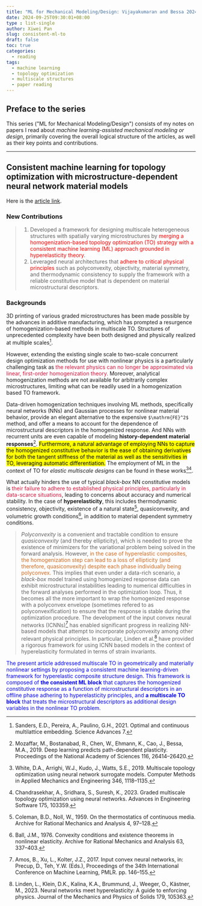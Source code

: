 ```yaml
---
title: "ML for Mechanical Modeling/Design: Vijayakumaran and Bessa 2024"
date: 2024-09-25T09:30:01+08:00
type : list-single
author: Xiwei Pan
slug: consistent-ml-to
draft: false
toc: true
categories:
  - reading
tags:
  - machine learning
  - topology optimization
  - multiscale structures
  - paper reading
---
```

## Preface to the series
This series ("ML for Mechanical Modeling/Design") consists of my notes on papers I read about *machine learning-assisted mechanical modeling or design*, primarily covering the overall logical structure of the articles, as well as their key points and contributions.

---

## Consistent machine learning for topology optimization with microstructure-dependent neural network material models

Here is the [<i class="fa fa-external-link" aria-hidden="true"></i> article link](https://arxiv.org/abs/2408.13843).

### New Contributions
> 1. Developed a framework for designing multiscale heterogeneous structures with spatially varying microstructures by <font color=Red>merging a homogenization-based topology optimization (TO) strategy with a consistent machine learning (ML) approach grounded in hyperelasticity theory</font>.
> 2. Leveraged neural architectures that <font color=Red>adhere to critical physical principles</font> such as polyconvexity, objectivity, material symmetry, and thermodynamic consistency to supply the framework with a reliable constitutive model that is dependent on material microstructural descriptors.

### Backgrounds
3D printing of various graded microstructures has been made possible by the advances in additive manufacturing, which has prompted a resurgence of homogenization-based methods in multiscale TO. Structures of unprecedented complexity have been both designed and physically realized at multiple scales[^1].

However, extending the existing single scale to two-scale concurrent design optimization methods for use with nonlinear physics is a particularly challenging task as <font color=Crimson>the relevant physics can no longer be approximated via linear, first-order homogenization theory.</font> Moreover, analytical homogenization methods are not available for arbitrarily complex microstructures, limiting what can be readily used in a homogenization based TO framework.

Data-driven homogenization techniques involving ML methods, specifically neural networks (NNs) and Gaussian processes for nonlinear material behavior, provide an elegant alternative to the expensive `$\mathrm{FE}^2$` method, and offer a means to account for the dependence of microstructural descriptors in the homogenized response. And NNs with recurrent units are even capable of modeling **history-dependent material responses**[^2]. <mark>Furthermore, a natural advantage of employing NNs to capture the homogenized constitutive behavior is the ease of obtaining derivatives for both the tangent stiffness of the material as well as the sensitivities in TO, leveraging automatic differentiation.</mark> The employment of ML in the context of TO for *elastic multiscale designs* can be found in these works[^3][^4].

What actually hinders the use of typical *black-box* NN constitutive models is <font color=Crimson>their failure to adhere to established physical principles, particularly in data-scarce situations</font>, leading to concerns about accuracy and numerical stability. In the case of **hyperelasticity**, this includes thermodynamic consistency, objectivity, existence of a natural state[^5], quasiconvexity, and volumetric growth conditions[^6], in addition to material dependent symmetry conditions.

> *Polyconvexity* is a convenient and tractable condition to ensure *quasiconvexity* (and thereby ellipticity), which is needed to prove the existence of minimizers for the variational problem being solved in the forward analysis. However, <font color=Chocolate>in the case of hyperelastic composites, the homogenization step can lead to a loss of ellipticity (and therefore, quasiconvexity) despite each phase individually being polyconvex.</font> This implies that even under a data-rich scenario, a *black-box* model trained using homogenized response data can exhibit microstructural instabilities leading to numerical difficulties in the forward analyses performed in the optimization loop. Thus, it becomes all the more important to wrap the homogenized response with a polyconvex envelope (sometimes refered to as polyconvexification) to ensure that the response is stable during the optimization procedure. The development of the input convex neural networks (ICNNs)[^7] has enabled significant progress in realizing NN-based models that attempt to incorporate polyconvexity among other relevant physical principles. In particular, Linden et al.[^8] have provided a rigorous framework for using ICNN based models in the context of hyperelasticity formulated in terms of strain invariants.


<font color=Blue>The present article addressed multiscale TO in geometrically and materially nonlinear settings by proposing a consistent machine learning-driven framework for hyperelastic composite structure design. This framework is composed of **the consistent ML block** that captures the homogenized constitutive response as a function of microstructural descriptors in an offline phase adhering to hyperelasticity principles, and **a multiscale TO block** that treats the microstructural descriptors as additional design variables in the nonlinear TO problem.</font>


[^1]: Sanders, E.D., Pereira, A., Paulino, G.H., 2021. Optimal and continuous multilattice embedding. Science Advances 7.
[^2]: Mozaffar, M., Bostanabad, R., Chen, W., Ehmann, K., Cao, J., Bessa, M.A., 2019. Deep learning predicts path-dependent plasticity. Proceedings of the National Academy of Sciences 116, 26414–26420.
[^3]: White, D.A., Arrighi, W.J., Kudo, J., Watts, S.E., 2019. Multiscale topology optimization using neural network surrogate models. Computer Methods in Applied Mechanics and Engineering 346, 1118–1135.
[^4]: Chandrasekhar, A., Sridhara, S., Suresh, K., 2023. Graded multiscale topology optimization using neural networks. Advances in Engineering Software 175, 103359.
[^5]: Coleman, B.D., Noll, W., 1959. On the thermostatics of continuous media. Archive for Rational Mechanics and Analysis 4, 97–128.
[^6]: Ball, J.M., 1976. Convexity conditions and existence theorems in nonlinear elasticity. Archive for Rational Mechanics and Analysis 63, 337–403.
[^7]: Amos, B., Xu, L., Kolter, J.Z., 2017. Input convex neural networks, in: Precup, D., Teh, Y.W. (Eds.), Proceedings of the 34th International Conference on Machine Learning, PMLR. pp. 146–155.
[^8]: Linden, L., Klein, D.K., Kalina, K.A., Brummund, J., Weeger, O., Kästner, M., 2023. Neural networks meet hyperelasticity: A guide to enforcing physics. Journal of the Mechanics and Physics of Solids 179, 105363.
